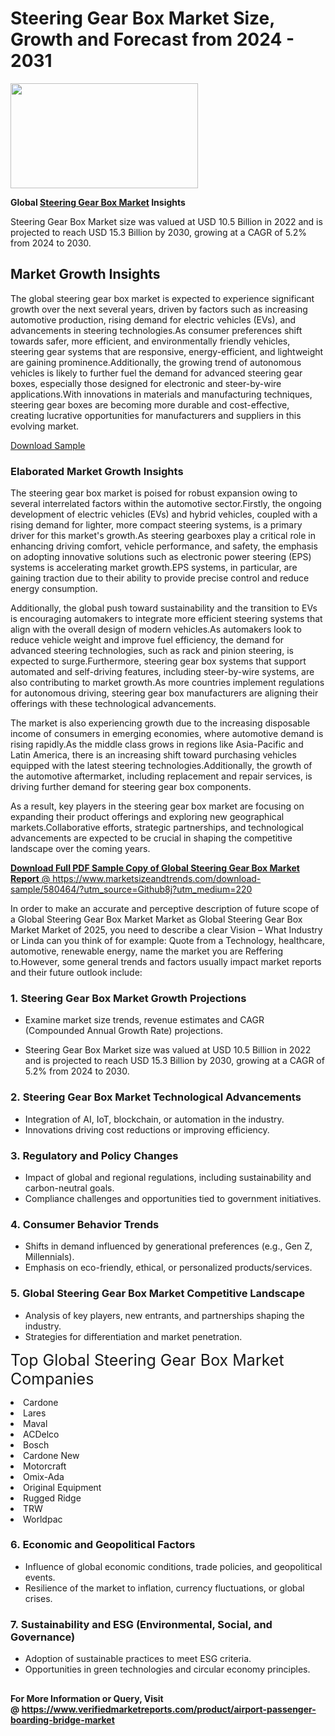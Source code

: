 <H1>Steering Gear Box Market Size, Growth and Forecast from 2024 - 2031</H1><img class="aligncenter size-medium wp-image-584254" src="https://thirdeyenews.in/wp-content/uploads/2024/09/Global-Market-Research-300x168.jpeg" alt="" width="300" height="168" /><p><strong>Global&nbsp;<a href="https://www.marketsizeandtrends.com/download-sample/580464/?utm_source=Github8j?utm_medium=220">Steering Gear Box Market</a> Insights</strong></p><p>Steering Gear Box Market size was valued at USD 10.5 Billion in 2022 and is projected to reach USD 15.3 Billion by 2030, growing at a CAGR of 5.2% from 2024 to 2030.</p><p><h2>Market Growth Insights</h2> <p>The global steering gear box market is expected to experience significant growth over the next several years, driven by factors such as increasing automotive production, rising demand for electric vehicles (EVs), and advancements in steering technologies.As consumer preferences shift towards safer, more efficient, and environmentally friendly vehicles, steering gear systems that are responsive, energy-efficient, and lightweight are gaining prominence.Additionally, the growing trend of autonomous vehicles is likely to further fuel the demand for advanced steering gear boxes, especially those designed for electronic and steer-by-wire applications.With innovations in materials and manufacturing techniques, steering gear boxes are becoming more durable and cost-effective, creating lucrative opportunities for manufacturers and suppliers in this evolving market.</p> <p><a href="#">Download Sample</a></p> <h3>Elaborated Market Growth Insights</h3> <p>The steering gear box market is poised for robust expansion owing to several interrelated factors within the automotive sector.Firstly, the ongoing development of electric vehicles (EVs) and hybrid vehicles, coupled with a rising demand for lighter, more compact steering systems, is a primary driver for this market's growth.As steering gearboxes play a critical role in enhancing driving comfort, vehicle performance, and safety, the emphasis on adopting innovative solutions such as electronic power steering (EPS) systems is accelerating market growth.EPS systems, in particular, are gaining traction due to their ability to provide precise control and reduce energy consumption.</p> <p>Additionally, the global push toward sustainability and the transition to EVs is encouraging automakers to integrate more efficient steering systems that align with the overall design of modern vehicles.As automakers look to reduce vehicle weight and improve fuel efficiency, the demand for advanced steering technologies, such as rack and pinion steering, is expected to surge.Furthermore, steering gear box systems that support automated and self-driving features, including steer-by-wire systems, are also contributing to market growth.As more countries implement regulations for autonomous driving, steering gear box manufacturers are aligning their offerings with these technological advancements.</p> <p>The market is also experiencing growth due to the increasing disposable income of consumers in emerging economies, where automotive demand is rising rapidly.As the middle class grows in regions like Asia-Pacific and Latin America, there is an increasing shift toward purchasing vehicles equipped with the latest steering technologies.Additionally, the growth of the automotive aftermarket, including replacement and repair services, is driving further demand for steering gear box components.</p> <p>As a result, key players in the steering gear box market are focusing on expanding their product offerings and exploring new geographical markets.Collaborative efforts, strategic partnerships, and technological advancements are expected to be crucial in shaping the competitive landscape over the coming years.</p> <p><a href="#"></p><p><span class=""><strong>Download Full PDF Sample Copy of Global Steering Gear Box Market Report</strong> @ <a href="https://www.marketsizeandtrends.com/download-sample/580464/?utm_source=Github8j?utm_medium=220" target="_blank">https://www.marketsizeandtrends.com/download-sample/580464/?utm_source=Github8j?utm_medium=220</a></span></p><p>In order to make an accurate and perceptive description of future scope of a Global&nbsp;Steering Gear Box Market Market as Global&nbsp;Steering Gear Box Market Market of 2025, you need to describe a clear Vision &ndash; What Industry or Linda can you think of for example: Quote from a Technology, healthcare, automotive, renewable energy, name the market you are Reffering to.However, some general trends and factors usually impact market reports and their future outlook include:</p><h3>1.&nbsp;<strong>Steering Gear Box Market Growth Projections</strong></h3><ul><li>Examine market size trends, revenue estimates and CAGR (Compounded Annual Growth Rate) projections.</li><li><p>Steering Gear Box Market size was valued at USD 10.5 Billion in 2022 and is projected to reach USD 15.3 Billion by 2030, growing at a CAGR of 5.2% from 2024 to 2030.</p></li></ul><h3>2.&nbsp;<strong>Steering Gear Box Market Technological Advancements</strong></h3><ul><li>Integration of AI, IoT, blockchain, or automation in the industry.</li><li>Innovations driving cost reductions or improving efficiency.</li></ul><h3>3.&nbsp;<strong>Regulatory and Policy Changes</strong></h3><ul><li>Impact of global and regional regulations, including sustainability and carbon-neutral goals.</li><li>Compliance challenges and opportunities tied to government initiatives.</li></ul><h3>4.&nbsp;<strong>Consumer Behavior Trends</strong></h3><ul><li>Shifts in demand influenced by generational preferences (e.g., Gen Z, Millennials).</li><li>Emphasis on eco-friendly, ethical, or personalized products/services.</li></ul><h3>5.&nbsp;<strong>Global Steering Gear Box Market Competitive Landscape</strong></h3><ul><li>Analysis of key players, new entrants, and partnerships shaping the industry.</li><li>Strategies for differentiation and market penetration.</li></ul><p data-pm-slice="1 1 []"><span style="color: inherit; font-family: inherit; font-size: 25px;">Top Global Steering Gear Box Market Companies</span></p><div class="" data-test-id=""><p><li>Cardone</li><li> Lares</li><li> Maval</li><li> ACDelco</li><li> Bosch</li><li> Cardone New</li><li> Motorcraft</li><li> Omix-Ada</li><li> Original Equipment</li><li> Rugged Ridge</li><li> TRW</li><li> Worldpac</li></p></div><h3>6.&nbsp;<strong>Economic and Geopolitical Factors</strong></h3><ul><li>Influence of global economic conditions, trade policies, and geopolitical events.</li><li>Resilience of the market to inflation, currency fluctuations, or global crises.</li></ul><h3>7.&nbsp;<strong>Sustainability and ESG (Environmental, Social, and Governance)</strong></h3><ul><li>Adoption of sustainable practices to meet ESG criteria.</li><li>Opportunities in green technologies and circular economy principles.</li></ul><h2><strong style="font-size: 14px;">For More Information or Query, Visit @&nbsp;</strong><a style="background-color: #ffffff; font-size: 14px;" href="https://www.marketsizeandtrends.com/report/steering-gear-box-market/" target="_blank">https://www.verifiedmarketreports.com/product/airport-passenger-boarding-bridge-market</a></h2>